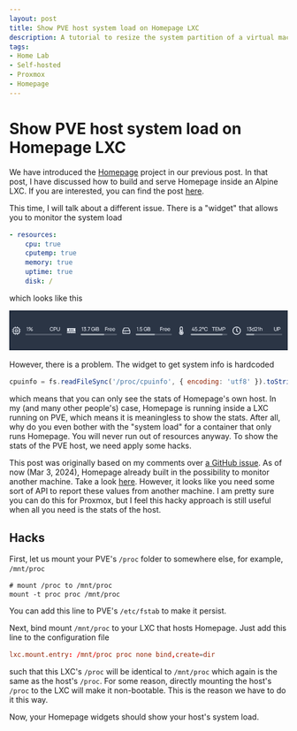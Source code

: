 ```yaml
---
layout: post
title: Show PVE host system load on Homepage LXC
description: A tutorial to resize the system partition of a virtual machine
tags:
- Home Lab
- Self-hosted
- Proxmox
- Homepage
---
```

# Show PVE host system load on Homepage LXC

We have introduced the [Homepage][homepage] project in our previous post. In
that post, I have discussed how to build and serve Homepage inside an Alpine
LXC. If you are interested, you can find the post [here][homepage_alpine].

This time, I will talk about a different issue. There is a "widget" that allows
you to monitor the system load

```yaml
- resources:
    cpu: true
    cputemp: true
    memory: true
    uptime: true
    disk: /
```

which looks like this

![load](../../../images/homelab/homepage_system_load.png)

However, there is a problem. The widget to get system info is hardcoded

```js
cpuinfo = fs.readFileSync('/proc/cpuinfo', { encoding: 'utf8' }).toString().split('\n');
```

which means that you can only see the stats of Homepage's own host. In my (and
many other people's) case, Homepage is running inside a LXC running on PVE,
which means it is meaningless to show the stats. After all, why do you even
bother with the "system load" for a container that only runs Homepage. You will
never run out of resources anyway. To show the stats of the PVE host, we need
apply some hacks.

This post was originally based on my comments over [a GitHub issue][issue]. As
of now (Mar 3, 2024), Homepage already built in the possibility to monitor
another machine. Take a look [here][new]. However, it looks like you need some
sort of API to report these values from another machine. I am pretty sure you
can do this for Proxmox, but I feel this hacky approach is still useful when all
you need is the stats of the host.

## Hacks

First, let us mount your PVE's `/proc` folder to somewhere else, for example,
`/mnt/proc` 

```shell
# mount /proc to /mnt/proc
mount -t proc proc /mnt/proc
```

You can add this line to PVE's `/etc/fstab` to make it persist.

Next, bind mount `/mnt/proc` to your LXC that hosts Homepage. Just add this line
to the configuration file

```conf
lxc.mount.entry: /mnt/proc proc none bind,create=dir
```

such that this LXC's `/proc` will be identical to `/mnt/proc` which again is the
same as the host's `/proc`. For some reason, directly mounting the host's
`/proc` to the LXC will make it non-bootable. This is the reason we have to do
it this way.

Now, your Homepage widgets should show your host's system load.

[homepage]: https://github.com/gethomepage/homepage
[homepage_alpine]: /posts/host_homepage_in_alpine/
[issue]: https://github.com/gethomepage/homepage/issues/210#issuecomment-1565088878
[new]: https://gethomepage.dev/latest/widgets/services/glances/